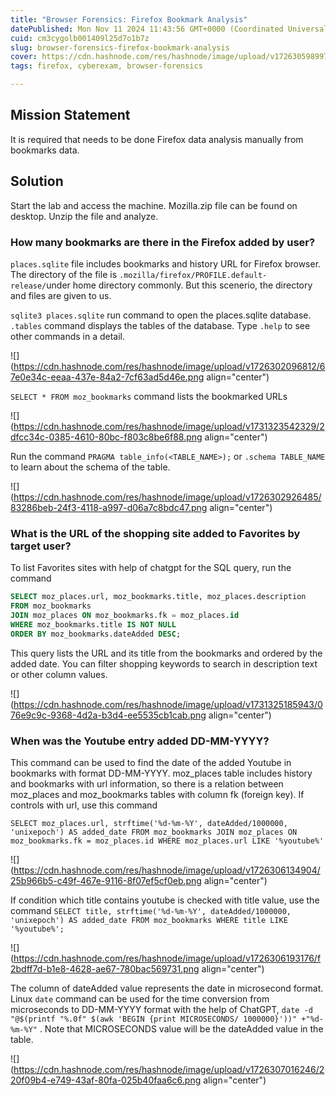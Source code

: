 ```yaml
---
title: "Browser Forensics: Firefox Bookmark Analysis"
datePublished: Mon Nov 11 2024 11:43:56 GMT+0000 (Coordinated Universal Time)
cuid: cm3cygolb001409l25d7o1b7z
slug: browser-forensics-firefox-bookmark-analysis
cover: https://cdn.hashnode.com/res/hashnode/image/upload/v1726305989974/1cb26bcc-7b53-4a23-8fb7-b654b96879f7.png
tags: firefox, cyberexam, browser-forensics

---
```


## Mission Statement

It is required that needs to be done Firefox data analysis manually from bookmarks data.

## Solution

Start the lab and access the machine. Mozilla.zip file can be found on desktop. Unzip the file and analyze.

### **How many bookmarks are there in the Firefox added by user?**

`places.sqlite` file includes bookmarks and history URL for Firefox browser. The directory of the file is `.mozilla/firefox/PROFILE.default-release/`under home directory commonly. But this scenerio, the directory and files are given to us.

`sqlite3 places.sqlite` run command to open the places.sqlite database. `.tables` command displays the tables of the database. Type `.help` to see other commands in a detail.

![](https://cdn.hashnode.com/res/hashnode/image/upload/v1726302096812/67e0e34c-eeaa-437e-84a2-7cf63ad5d46e.png align="center")

`SELECT * FROM moz_bookmarks` command lists the bookmarked URLs

![](https://cdn.hashnode.com/res/hashnode/image/upload/v1731323542329/2dfcc34c-0385-4610-80bc-f803c8be6f88.png align="center")

Run the command `PRAGMA table_info(<TABLE_NAME>);` or `.schema TABLE_NAME` to learn about the schema of the table.

![](https://cdn.hashnode.com/res/hashnode/image/upload/v1726302926485/83286beb-24f3-4118-a997-d06a7c8bdc47.png align="center")

### **What is the URL of the shopping site added to Favorites by target user?**

To list Favorites sites with help of chatgpt for the SQL query, run the command

```sql
SELECT moz_places.url, moz_bookmarks.title, moz_places.description
FROM moz_bookmarks
JOIN moz_places ON moz_bookmarks.fk = moz_places.id
WHERE moz_bookmarks.title IS NOT NULL
ORDER BY moz_bookmarks.dateAdded DESC;
```

This query lists the URL and its title from the bookmarks and ordered by the added date. You can filter shopping keywords to search in description text or other column values.

![](https://cdn.hashnode.com/res/hashnode/image/upload/v1731325185943/076e9c9c-9368-4d2a-b3d4-ee5535cb1cab.png align="center")

### **When was the Youtube entry added DD-MM-YYYY?**

This command can be used to find the date of the added Youtube in bookmarks with format DD-MM-YYYY. moz\_places table includes history and bookmarks with url information, so there is a relation between moz\_places and moz\_bookmarks tables with column fk (foreign key). If controls with url, use this command

`SELECT moz_places.url, strftime('%d-%m-%Y', dateAdded/1000000, 'unixepoch') AS added_date FROM moz_bookmarks JOIN moz_places ON moz_bookmarks.fk = moz_places.id WHERE moz_places.url LIKE '%youtube%'`

![](https://cdn.hashnode.com/res/hashnode/image/upload/v1726306134904/25b966b5-c49f-467e-9116-8f07ef5cf0eb.png align="center")

If condition which title contains youtube is checked with title value, use the command `SELECT title, strftime('%d-%m-%Y', dateAdded/1000000, 'unixepoch') AS added_date FROM moz_bookmarks WHERE title LIKE '%youtube%';`

![](https://cdn.hashnode.com/res/hashnode/image/upload/v1726306193176/f2bdff7d-b1e8-4628-ae67-780bac569731.png align="center")

The column of dateAdded value represents the date in microsecond format. Linux `date` command can be used for the time conversion from microseconds to DD-MM-YYYY format with the help of ChatGPT, `date -d "@$(printf "%.0f" $(awk 'BEGIN {print MICROSECONDS/ 1000000}'))" +"%d-%m-%Y"` . Note that MICROSECONDS value will be the dateAdded value in the table.

![](https://cdn.hashnode.com/res/hashnode/image/upload/v1726307016246/220f09b4-e749-43af-80fa-025b40faa6c6.png align="center")